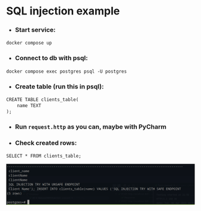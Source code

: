 # SQL injection example

- ### Start service:
```shell
docker compose up
```

- ### Connect to db with psql:
```shell
docker compose exec postgres psql -U postgres
```

- ### Create table (run this in psql):
```shell
CREATE TABLE clients_table(
    name TEXT
);
```

- ### Run `request.http` as you can, maybe with PyCharm


- ### Check created rows:
```shell
SELECT * FROM clients_table;
```
![img.png](img.png)
